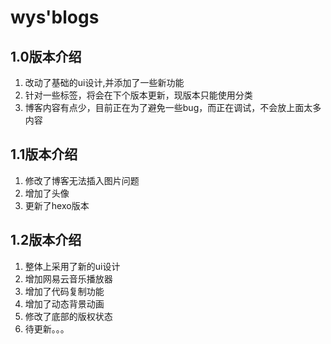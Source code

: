 # wys'blogs

## 1.0版本介绍

1. 改动了基础的ui设计,并添加了一些新功能
2. 针对一些标签，将会在下个版本更新，现版本只能使用分类
3. 博客内容有点少，目前正在为了避免一些bug，而正在调试，不会放上面太多内容

## 1.1版本介绍

1. 修改了博客无法插入图片问题
2. 增加了头像
3. 更新了hexo版本
## 1.2版本介绍
1. 整体上采用了新的ui设计
2. 增加网易云音乐播放器
3. 增加了代码复制功能
4. 增加了动态背景动画
5. 修改了底部的版权状态
6. 待更新。。。
